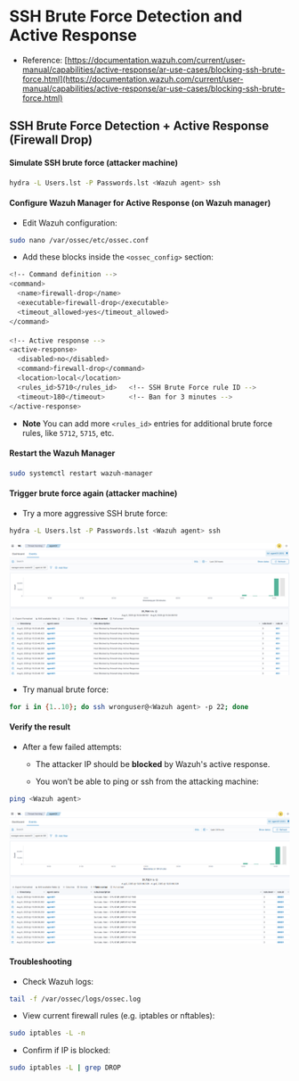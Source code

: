 # SSH Brute Force Detection and Active Response

- Reference: [https://documentation.wazuh.com/current/user-manual/capabilities/active-response/ar-use-cases/blocking-ssh-brute-force.html](https://documentation.wazuh.com/current/user-manual/capabilities/active-response/ar-use-cases/blocking-ssh-brute-force.html)

## SSH Brute Force Detection + Active Response (Firewall Drop)

#### Simulate SSH brute force (attacker machine)

```sh
hydra -L Users.lst -P Passwords.lst <Wazuh agent> ssh
```

#### Configure Wazuh Manager for Active Response (on Wazuh manager)

- Edit Wazuh configuration:

```sh
sudo nano /var/ossec/etc/ossec.conf
```

- Add these blocks inside the `<ossec_config>` section:

```sh
<!-- Command definition -->
<command>
  <name>firewall-drop</name>
  <executable>firewall-drop</executable>
  <timeout_allowed>yes</timeout_allowed>
</command>

<!-- Active response -->
<active-response>
  <disabled>no</disabled>
  <command>firewall-drop</command>
  <location>local</location>
  <rules_id>5710</rules_id>   <!-- SSH Brute Force rule ID -->
  <timeout>180</timeout>      <!-- Ban for 3 minutes -->
</active-response>
```

- **Note** You can add more `<rules_id>` entries for additional brute force rules, like `5712`, `5715`, etc.

#### Restart the Wazuh Manager

```sh
sudo systemctl restart wazuh-manager
```

#### Trigger brute force again (attacker machine)

- Try a more aggressive SSH brute force:

```sh
hydra -L Users.lst -P Passwords.lst <Wazuh agent> ssh
```

![WAZUH](/Wazuh/assets/09.png)
 
- Try manual brute force:

```sh
for i in {1..10}; do ssh wronguser@<Wazuh agent> -p 22; done
``` 

#### Verify the result  

- After a few failed attempts:

  - The attacker IP should be **blocked** by Wazuh's active response.

  - You won’t be able to ping or ssh from the attacking machine:

```sh
ping <Wazuh agent>
```

![WAZUH](/Wazuh/assets/10.png)

#### Troubleshooting

- Check Wazuh logs:

```sh
tail -f /var/ossec/logs/ossec.log
```

- View current firewall rules (e.g. iptables or nftables):

```sh
sudo iptables -L -n
```

- Confirm if IP is blocked:

```sh
sudo iptables -L | grep DROP
```
